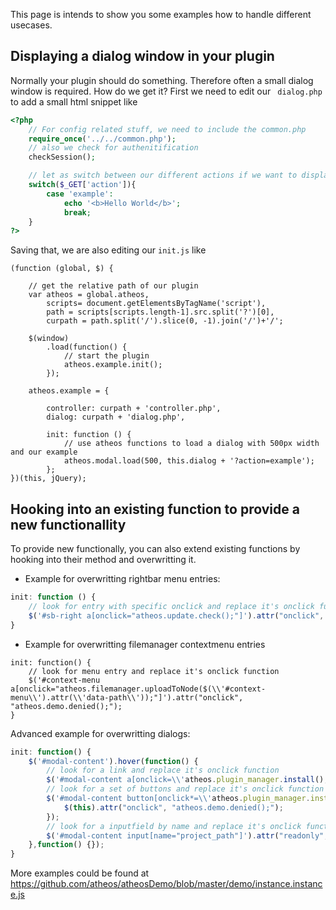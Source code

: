 This page is intends to show you some examples how to handle different usecases.

## Displaying a dialog window in your plugin

Normally your plugin should do something. Therefore often a small dialog window is required. How do we get it? First we need to edit our ``` dialog.php``` to add a small html snippet like 

```php
<?php
    // For config related stuff, we need to include the common.php
    require_once('../../common.php');   
    // also we check for authenitification
    checkSession();

    // let as switch between our different actions if we want to display different dialogs
    switch($_GET['action']){
        case 'example':
            echo '<b>Hello World</b>';
            break;           
    }   
?>
```
Saving that, we are also editing our ```init.js``` like

```
(function (global, $) {

    // get the relative path of our plugin
    var atheos = global.atheos,
        scripts= document.getElementsByTagName('script'),
        path = scripts[scripts.length-1].src.split('?')[0],
        curpath = path.split('/').slice(0, -1).join('/')+'/';

    $(window)
        .load(function() {
            // start the plugin
            atheos.example.init();
        });

    atheos.example = {

        controller: curpath + 'controller.php',
        dialog: curpath + 'dialog.php',

        init: function () {
            // use atheos functions to load a dialog with 500px width and our example
            atheos.modal.load(500, this.dialog + '?action=example');
        };
})(this, jQuery);
```

## Hooking into an existing function to provide a new functionallity

To provide new functionally, you can also extend existing functions by hooking into their method and overwritting it.

- Example for overwritting rightbar menu entries: 

```javascript
init: function () {
    // look for entry with specific onclick and replace it's onclick function
    $('#sb-right a[onclick="atheos.update.check();"]').attr("onclick", "atheos.autoupdate.check();");
}
```

- Example for overwritting filemanager contextmenu entries

```
init: function() {
    // look for menu entry and replace it's onclick function
    $('#context-menu a[onclick="atheos.filemanager.uploadToNode($(\\'#context-menu\\').attr(\\'data-path\\'));"]').attr("onclick", "atheos.demo.denied();");
}
```

Advanced example for overwritting dialogs:

```javascript
init: function() {
    $('#modal-content').hover(function() {
        // look for a link and replace it's onclick function
        $('#modal-content a[onclick=\\'atheos.plugin_manager.install();\\']').attr("onclick", "atheos.demo.denied();");
        // look for a set of buttons and replace it's onclick function
        $('#modal-content button[onclick*=\\'atheos.plugin_manager.install\\']').each(function() {
            $(this).attr("onclick", "atheos.demo.denied();");
        });
        // look for a inputfield by name and replace it's onclick function
        $('#modal-content input[name="project_path"]').attr("readonly", true);
    },function() {});
}
```

More examples could be found at https://github.com/atheos/atheosDemo/blob/master/demo/instance.instance.js